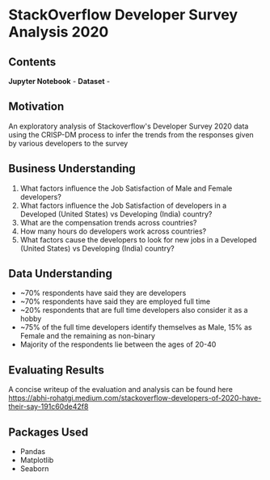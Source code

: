 # StackOverflow Developer Survey Analysis 2020

## Contents
<b>Jupyter Notebook</b> - 
<b>Dataset</b> - 

## Motivation

An exploratory analysis of Stackoverflow's Developer Survey 2020 data using the CRISP-DM process to infer the trends from the responses given by various developers to the survey

## Business Understanding

1. What factors influence the Job Satisfaction of Male and Female developers?
2. What factors influence the Job Satisfaction of developers in a Developed (United States) vs Developing (India) country?
3. What are the compensation trends across countries?
4. How many hours do developers work across countries?
5. What factors cause the developers to look for new jobs in a Developed (United States) vs Developing (India) country?

## Data Understanding

- ~70% respondents have said they are developers
- ~70% respondents have said they are employed full time
- ~20% respondents that are full time developers also consider it as a hobby
- ~75% of the full time developers identify themselves as Male, 15% as Female and the remaining as non-binary
- Majority of the respondents lie between the ages of 20-40


## Evaluating Results

A concise writeup of the evaluation and analysis can be found here https://abhi-rohatgi.medium.com/stackoverflow-developers-of-2020-have-their-say-191c60de42f8

## Packages Used
- Pandas
- Matplotlib
- Seaborn
